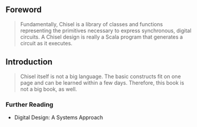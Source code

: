 ## Foreword

> Fundamentally, Chisel is a library of classes and functions representing the primitives necessary to express synchronous, digital circuits.
> A Chisel design is really a Scala program that generates a circuit as it executes.

## Introduction

> Chisel itself is not a big language.
> The basic constructs fit on one page and can be learned within a few days.
> Therefore, this book is not a big book, as well.

### Further Reading

* Digital Design: A Systems Approach
